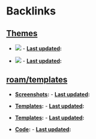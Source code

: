 
# Backlinks
## [Themes](<Themes.md>)
- ![](https://firebasestorage.googleapis.com/v0/b/firescript-577a2.appspot.com/o/imgs%2Fapp%2Froamcss%2FpHrno4MPZY.png?alt=media&token=608fcfc3-3338-4f57-ab6d-c93b51c1ee9d)
            - **[Last updated](<Last updated.md>):**

- ![](https://firebasestorage.googleapis.com/v0/b/firescript-577a2.appspot.com/o/imgs%2Fapp%2Froamcss%2F866sLcv-ZR.png?alt=media&token=7656688e-3cf9-4d05-9636-16e0ec5eed96)
            - **[Last updated](<Last updated.md>):**

## [roam/templates](<roam/templates.md>)
- **[Screenshots](<Screenshots.md>):**
        - **[Last updated](<Last updated.md>):**

- **[Templates](<Templates.md>):**
            - **[Last updated](<Last updated.md>):**

- **[Templates](<Templates.md>):**
            - **[Last updated](<Last updated.md>):**

- **[Code](<Code.md>):**
            - **[Last updated](<Last updated.md>):**

